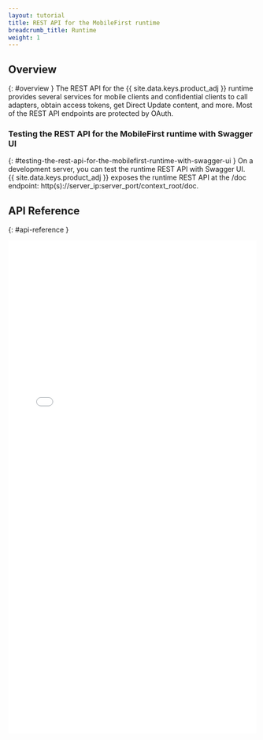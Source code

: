 ```yaml
---
layout: tutorial
title: REST API for the MobileFirst runtime
breadcrumb_title: Runtime
weight: 1
---
```

<!-- NLS_CHARSET=UTF-8 -->
## Overview
{: #overview }
The REST API for the {{ site.data.keys.product_adj }} runtime provides several services for mobile clients and confidential clients to call adapters, obtain access tokens, get Direct Update content, and more. Most of the REST API endpoints are protected by OAuth.

### Testing the REST API for the MobileFirst runtime with Swagger UI
{: #testing-the-rest-api-for-the-mobilefirst-runtime-with-swagger-ui }
On a development server, you can test the runtime REST API with Swagger UI.  
{{ site.data.keys.product_adj }} exposes the runtime REST API at the /doc endpoint: http(s)://server_ip:server_port/context_root/doc.

## API Reference
{: #api-reference }
<iframe title="rest-runtime-api" width="100%" height="1000px" frameBorder="0" src="../../../../../../../../api-ref/rest-api-docs/html/refrest-mfp-server-runtime/html/overview.html"></iframe>
